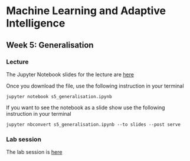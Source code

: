 # Machine Learning and Adaptive Intelligence 

## Week 5: Generalisation

### Lecture

The Jupyter Notebook slides for the lecture are [here](s5_generalisation.ipynb)

Once you download the file, use the following instruction in your terminal

`jupyter notebook s5_generalisation.ipynb`

If you want to see the notebook as a slide show use the following instruction in your terminal

`jupyter nbconvert s5_generalisation.ipynb --to slides --post serve`

### Lab session

The lab session is [here](instructions_lab_w5.md)